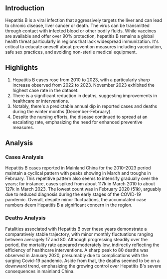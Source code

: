 ## Introduction

Hepatitis B is a viral infection that aggressively targets the liver and can lead to chronic disease, liver cancer or death. The virus can be transmitted through contact with infected blood or other bodily fluids. While vaccines are available and offer over 90% protection, hepatitis B remains a global health threat particularly in regions that lack widespread immunization. It's critical to educate oneself about prevention measures including vaccination, safe sex practices, and avoiding non-sterile medical equipment.
## Highlights

1. Hepatitis B cases rose from 2010 to 2023, with a particularly sharp increase observed from 2022 to 2023. November 2023 exhibited the highest case rate in the dataset.<br/>
2. There is a significant reduction in deaths, suggesting improvements in healthcare or interventions. <br/>
3. Notably, there's a predictable annual dip in reported cases and deaths during the winter months (December-February).<br/>
4. Despite the nursing efforts, the disease continued to spread at an escalating rate, emphasizing the need for enhanced preventive measures.<br/>
## Analysis

### Cases Analysis
Hepatitis B cases reported in Mainland China for the 2010-2023 period maintain a cyclical pattern with peaks showing in March and troughs in February. This repetitive pattern also seems to intensify gradually over the years; for instance, cases spiked from about 117k in March 2010 to about 127k in March 2023. The lowest count was in February 2020 (51k), arguably due to reduced diagnosis during the early stages of the COVID-19 pandemic. Overall, despite minor fluctuations, the accumulated case numbers deem Hepatitis B a significant concern in the region.

### Deaths Analysis
Fatalities associated with Hepatitis B over these years demonstrate a comparatively stable trajectory, with minor monthly fluctuations ranging between averagely 17 and 80. Although progressing steadily over the period, the mortality rate appeared moderately low, indirectly reflecting the efficiency of healthcare interventions. A sharp peak to 80 deaths was observed in January 2020, presumably due to complications with the surging Covid-19 pandemic. Aside from that, the deaths seemed to be on a downward trend, emphasizing the growing control over Hepatitis B's severe consequences in mainland China.

